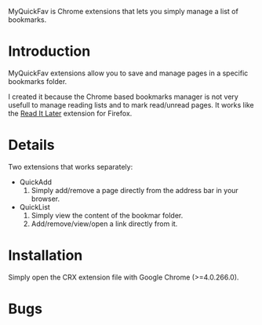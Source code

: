 MyQuickFav is Chrome extensions that lets you simply manage a list of bookmarks.

# Introduction #

MyQuickFav extensions allow you to save and manage pages in a specific bookmarks folder.

I created it because the Chrome based bookmarks manager is not very usefull to manage reading lists and to mark read/unread pages. It works like the [Read It Later](http://readitlaterlist.com/) extension for Firefox.

# Details #

Two extensions that works separately:
  * QuickAdd
    1. Simply add/remove a page directly from the address bar in your browser.
  * QuickList
    1. Simply view the content of the bookmar folder.
    1. Add/remove/view/open a link directly from it.

# Installation #

Simply open the CRX extension file with Google Chrome (>=4.0.266.0).

# Bugs #

